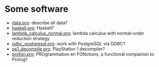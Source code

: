 # Some software

- [data.pro](data.pro): describe all data?
- [haskell.pro](haskell.pro): Haskell?
- [lambda_calculus_normal.pro](lambda_calculus_normal.pro): lambda calculus with normal-order reduction strategy
- [odbc_postgresql.pro](odbc_postgresql.pro): work with PostgreSQL via ODBC?
- [ps1_decompile.pro](ps1_decompile.pro): PlayStation 1 decompiler?
- [profon.pro](profon.pro): PROgrammation en FONctions, a functional companion to Prolog?
